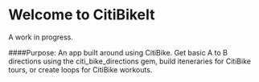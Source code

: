 Welcome to CitiBikeIt
=====================

A work in progress.

####Purpose:
An app built around using CitiBike. Get basic A to B directions using the citi_bike_directions gem, build iteneraries for CitiBike tours, or create loops for CitiBike workouts.

